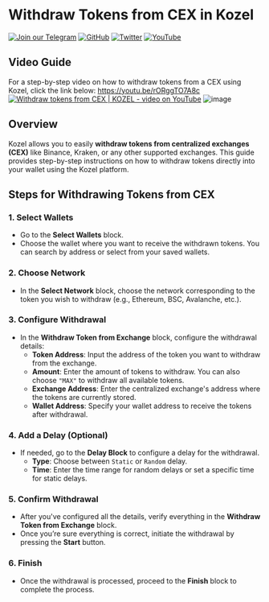 

# Withdraw Tokens from CEX in Kozel

[![Join our Telegram](https://img.shields.io/badge/Telegram-2CA5E0?style=for-the-badge&logo=telegram&logoColor=white)](https://t.me/hidden_coding)
[![GitHub](https://img.shields.io/badge/GitHub-181717?style=for-the-badge&logo=github&logoColor=white)](https://github.com/aero25x)
[![Twitter](https://img.shields.io/badge/Twitter-1DA1F2?style=for-the-badge&logo=x&logoColor=white)](https://x.com/aero25x)
[![YouTube](https://img.shields.io/badge/YouTube-FF0000?style=for-the-badge&logo=youtube&logoColor=white)](https://www.youtube.com/@flaming_chameleon)


## Video Guide
For a step-by-step video on how to withdraw tokens from a CEX using Kozel, click the link below: https://youtu.be/rORggTO7A8c
[![Withdraw tokens from CEX | KOZEL - video on YouTube](https://img.youtube.com/vi/rORggTO7A8c/maxresdefault.jpg)](https://youtu.be/rORggTO7A8c)
![image](https://github.com/user-attachments/assets/06315a89-1c1b-4ddf-ad2a-af65ebc17c33)




## Overview
Kozel allows you to easily **withdraw tokens from centralized exchanges (CEX)** like Binance, Kraken, or any other supported exchanges. This guide provides step-by-step instructions on how to withdraw tokens directly into your wallet using the Kozel platform.

## Steps for Withdrawing Tokens from CEX

### 1. Select Wallets
- Go to the **Select Wallets** block.
- Choose the wallet where you want to receive the withdrawn tokens. You can search by address or select from your saved wallets.

### 2. Choose Network
- In the **Select Network** block, choose the network corresponding to the token you wish to withdraw (e.g., Ethereum, BSC, Avalanche, etc.).

### 3. Configure Withdrawal
- In the **Withdraw Token from Exchange** block, configure the withdrawal details:
  - **Token Address**: Input the address of the token you want to withdraw from the exchange.
  - **Amount**: Enter the amount of tokens to withdraw. You can also choose `"MAX"` to withdraw all available tokens.
  - **Exchange Address**: Enter the centralized exchange's address where the tokens are currently stored.
  - **Wallet Address**: Specify your wallet address to receive the tokens after withdrawal.

### 4. Add a Delay (Optional)
- If needed, go to the **Delay Block** to configure a delay for the withdrawal.
  - **Type**: Choose between `Static` or `Random` delay.
  - **Time**: Enter the time range for random delays or set a specific time for static delays.

### 5. Confirm Withdrawal
- After you've configured all the details, verify everything in the **Withdraw Token from Exchange** block.
- Once you’re sure everything is correct, initiate the withdrawal by pressing the **Start** button.

### 6. Finish
- Once the withdrawal is processed, proceed to the **Finish** block to complete the process.
